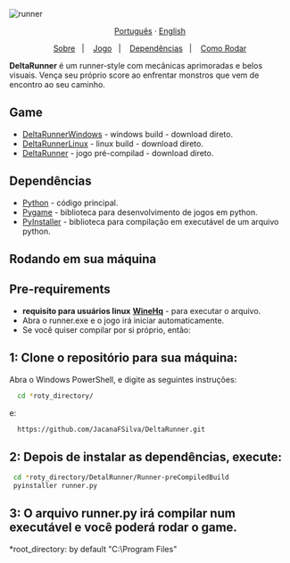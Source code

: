 ![runner](https://github.com/JacanaFSilva/DeltaRunner/assets/67348567/3aad8067-c815-4a92-8df8-8362edfc8bcf)

<div align="center">
  <a href="README-pt.md">Português</a>
  ·
  <a href="README.md">English</a>
</div>
  
<p align="center">
  <a href="#about">Sobre</a>&nbsp;&nbsp;&nbsp;|&nbsp;&nbsp;&nbsp;
  <a href="#live-server">Jogo</a>&nbsp;&nbsp;&nbsp;|&nbsp;&nbsp;&nbsp;
  <a href="#dependencies">Dependências</a>&nbsp;&nbsp;&nbsp;|&nbsp;&nbsp;&nbsp;
  <a href="#execute">Como Rodar</a>
</p>

<a id="about"></a>
**DeltaRunner**  é um runner-style com mecânicas aprimoradas e belos visuais. Vença seu próprio score ao enfrentar monstros que vem de encontro ao seu caminho.
        
<a id="live-server"></a>

## Game
- [DeltaRunnerWindows](https://github.com/JacanaFSilva/DeltaRunner/archive/refs/heads/windowsBuild.zip) - windows build - download direto.
- [DeltaRunnerLinux](https://github.com/JacanaFSilva/DeltaRunner/archive/refs/heads/linuxBuild.zip) - linux build - download direto.
- [DeltaRunner](https://github.com/JacanaFSilva/DeltaRunner/archive/refs/heads/main.zip) - jogo pré-compilad - download direto.

<a id="dependencies"></a>

## Dependências

- [Python](https://www.python.org/) - código principal.
- [Pygame](https://www.pygame.org/news) - biblioteca para desenvolvimento de jogos em python.
- [PyInstaller](https://pypi.org/project/pyinstaller/) - biblioteca para compilação em executável de um arquivo python.

<a id="execute"></a>

## Rodando em sua máquina

<h2><strong>Pre-requirements</strong></h2>

- **requisito para usuários linux** **[WineHq](https://wiki.winehq.org/Download)** - para executar o arquivo.
- Abra o runner.exe e o jogo irá iniciar automaticamente.
- Se você quiser compilar por si próprio, então:

## 1: Clone o repositório para sua máquina:

Abra o Windows PowerShell, e digite as seguintes instruções:

```sh
  cd *roty_directory/
```
e:
```sh
  https://github.com/JacanaFSilva/DeltaRunner.git
```

## 2: Depois de instalar as dependências, execute:

```sh
 cd *roty_directory/DetalRunner/Runner-preCompiledBuild
 pyinstaller runner.py
```

## 3: O arquivo runner.py irá compilar num executável e você poderá rodar o game.

*root_directory: by default "C:\Program Files"
<!--<h1 align="center">
  <img alt="Runner" src="public/images/logo.svg" height="100px" />
    <br>Runner, faster than sanic<br/>
</h1>
-->
